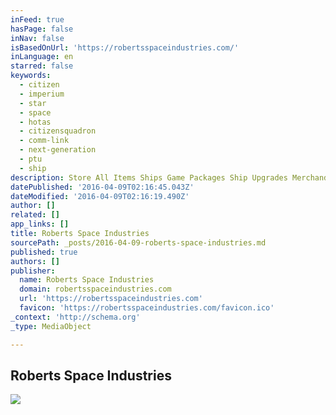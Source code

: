 ```yaml
---
inFeed: true
hasPage: false
inNav: false
isBasedOnUrl: 'https://robertsspaceindustries.com/'
inLanguage: en
starred: false
keywords:
  - citizen
  - imperium
  - star
  - space
  - hotas
  - citizensquadron
  - comm-link
  - next-generation
  - ptu
  - ship
description: Store All Items Ships Game Packages Ship Upgrades Merchandise Subscriptions Extras Event Tickets Voyager Direct Electronic Access Game Credits Referral Program Fly now
datePublished: '2016-04-09T02:16:45.043Z'
dateModified: '2016-04-09T02:16:19.490Z'
author: []
related: []
app_links: []
title: Roberts Space Industries
sourcePath: _posts/2016-04-09-roberts-space-industries.md
published: true
authors: []
publisher:
  name: Roberts Space Industries
  domain: robertsspaceindustries.com
  url: 'https://robertsspaceindustries.com'
  favicon: 'https://robertsspaceindustries.com/favicon.ico'
_context: 'http://schema.org'
_type: MediaObject

---
```

<article style=""><h1>Roberts Space Industries</h1><img src="https://s3-us-west-2.amazonaws.com/the-grid-img/p/d875a69317ed1b8259d6561e353fa56dadd2b654.jpg" /></article>